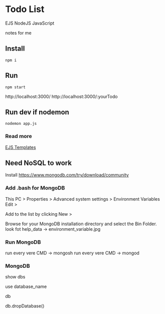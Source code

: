 # Todo List

EJS
NodeJS
JavaScript

notes for me

## Install

```
npm i
```

## Run

```
npm start
```

http://localhost:3000/
http://localhost:3000/:yourTodo

## Run dev if nodemon

```
nodemon app.js
```

### Read more

[EJS Templates](https://ejs.co/)

## Need NoSQL to work

Install https://www.mongodb.com/try/download/community

### Add .bash for MongoDB

This PC > Properties > Advanced system settings > Environment Variables
Edit >

Add to the list by clicking New >

Browse for your MongoDB installation directory and select the Bin Folder.
look fot help_data -> environment_variable.jpg

### Run MongoDB

run every vere CMD -> mongosh
run every vere CMD -> mongod

### MongoDB

show dbs

use database_name

db

db.dropDatabase()
